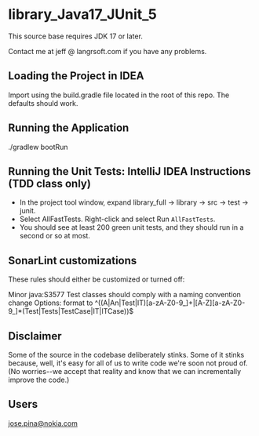 # library_Java17_JUnit_5

This source base requires JDK 17 or later.

Contact me at jeff @ langrsoft.com if you have any problems.

Loading the Project in IDEA
---

Import using the build.gradle file located in the root of this repo. The defaults should work.

Running the Application
---

./gradlew bootRun


Running the Unit Tests: IntelliJ IDEA Instructions (TDD class only)
---

* In the project tool window, expand library_full -> library -> src -> test -> junit.
* Select AllFastTests. Right-click and select Run `AllFastTests`.
* You should see at least 200 green unit tests, and they should run in a second or so at most.


SonarLint customizations
---
These rules should either be customized or turned off:

Minor java:S3577
Test classes should comply with a naming convention
  change Options: format to ^((A|An|Test|IT)[a-zA-Z0-9_]+|[A-Z][a-zA-Z0-9_]*(Test|Tests|TestCase|IT|ITCase))$


Disclaimer
---

Some of the source in the codebase deliberately stinks. Some of it stinks because, well, it's easy for all of us to write code we're soon not proud of. (No worries--we accept that reality and know that we can incrementally improve the code.)


Users
---
jose.pina@nokia.com
